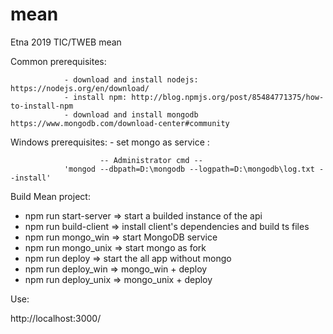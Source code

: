 # mean
Etna 2019 TIC/TWEB mean

Common prerequisites:

                - download and install nodejs: https://nodejs.org/en/download/
                - install npm: http://blog.npmjs.org/post/85484771375/how-to-install-npm
                - download and install mongodb https://www.mongodb.com/download-center#community
                
Windows prerequisites:
                - set mongo as service : 
                        
                        -- Administrator cmd --
                'mongod --dbpath=D:\mongodb --logpath=D:\mongodb\log.txt --install'

Build Mean project:

- npm run start-server => start a builded instance of the api
- npm run build-client => install client's dependencies and build ts files
- npm run mongo_win => start MongoDB service
- npm run mongo_unix => start mongo as fork
- npm run deploy => start the all app without mongo
- npm run deploy_win => mongo_win + deploy
- npm run deploy_unix => mongo_unix + deploy

Use:

http://localhost:3000/
